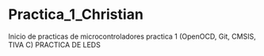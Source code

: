 # Practica_1_Christian
Inicio de practicas de microcontroladores practica 1 (OpenOCD, Git, CMSIS, TIVA C)
PRACTICA DE LEDS
